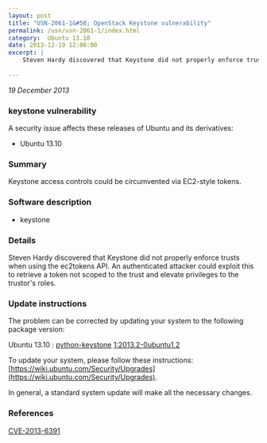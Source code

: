 ```yaml
---
layout: post
title: "USN-2061-1&#58; OpenStack Keystone vulnerability"
permalink: /usn/usn-2061-1/index.html
category:  Ubuntu 13.10
date: 2013-12-19 12:00:00
excerpt: |
    Steven Hardy discovered that Keystone did not properly enforce trusts when using the ec2tokens API. An authenticated attacker could exploit this to retrieve a token not scoped to the trust and elevate privileges to the trustor&#39;s roles. 
    
--- 
```

 
 

*19 December 2013*

### keystone vulnerability

A security issue affects these releases of Ubuntu and its derivatives:

* Ubuntu 13.10

### Summary

Keystone access controls could be circumvented via EC2-style tokens. 

### Software description

* keystone 

### Details

Steven Hardy discovered that Keystone did not properly enforce trusts when using the ec2tokens API. An authenticated attacker could exploit this to retrieve a token not scoped to the trust and elevate privileges to the trustor&#39;s roles. 

### Update instructions

The problem can be corrected by updating your system to the following package version:

Ubuntu 13.10
 : [python-keystone](https://launchpad.net/ubuntu/+source/keystone) <span> [1:2013.2-0ubuntu1.2](https://launchpad.net/ubuntu/+source/keystone/1:2013.2-0ubuntu1.2) </span> 

To update your system, please follow these instructions: [https://wiki.ubuntu.com/Security/Upgrades](https://wiki.ubuntu.com/Security/Upgrades).

In general, a standard system update will make all the necessary changes. 

### References

 
 [CVE-2013-6391](http://people.ubuntu.com/~ubuntu-security/cve/CVE-2013-6391)
 

